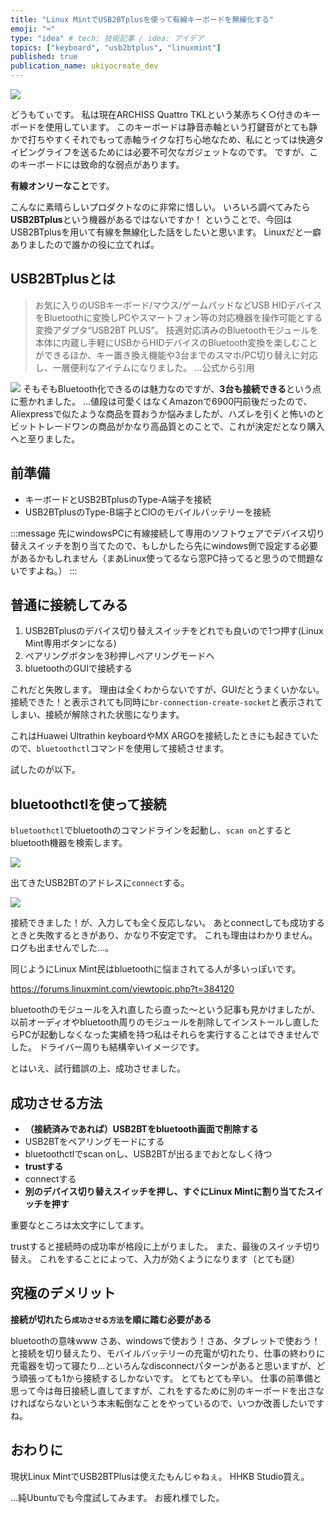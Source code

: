 ```yaml
---
title: "Linux MintでUSB2BTplusを使って有線キーボードを無線化する"
emoji: "⌨"
type: "idea" # tech: 技術記事 / idea: アイデア
topics: ["keyboard", "usb2btplus", "linuxmint"]
published: true
publication_name: ukiyocreate_dev
---
```


![](/images/use_usb2btplus_on_linux/usb2btplus-main.jpg)

どうもてぃです。
私は現在ARCHISS Quattro TKLという某赤ちく○付きのキーボードを使用しています。
このキーボードは静音赤軸という打鍵音がとても静かで打ちやすくそれでもって赤軸ライクな打ち心地なため、私にとっては快適タイピングライフを送るためには必要不可欠なガジェットなのです。
ですが、このキーボードには致命的な弱点があります。

**有線オンリーなこと**です。

こんなに素晴らしいプロダクトなのに非常に惜しい。
いろいろ調べてみたら**USB2BTplus**という機器があるではないですか！
ということで、今回はUSB2BTplusを用いて有線を無線化した話をしたいと思います。
Linuxだと一癖ありましたので誰かの役に立てれば。

## USB2BTplusとは
>お気に入りのUSBキーボード/マウス/ゲームパッドなどUSB HIDデバイスをBluetoothに変換しPCやスマートフォン等の対応機器を操作可能とする変換アダプタ“USB2BT PLUS”。
>技適対応済みのBluetoothモジュールを本体に内蔵し手軽にUSBからHIDデバイスのBluetooth変換を楽しむことができるほか、キー置き換え機能や3台までのスマホ/PC切り替えに対応し、一層便利なアイテムになりました。 ...公式から引用

![](/images/use_usb2btplus_on_linux/usb2btplus-display.jpg)
そもそもBluetooth化できるのは魅力なのですが、**3台も接続できる**という点に惹かれました。
…値段は可愛くはなくAmazonで6900円前後だったので、Aliexpressで似たような商品を買おうか悩みましたが、ハズレを引くと怖いのとビットトレードワンの商品がかなり高品質とのことで、これが決定だとなり購入へと至りました。

## 前準備
- キーボードとUSB2BTplusのType-A端子を接続
- USB2BTplusのType-B端子とCIOのモバイルバッテリーを接続

:::message
先にwindowsPCに有線接続して専用のソフトウェアでデバイス切り替えスイッチを割り当てたので、もしかしたら先にwindows側で設定する必要があるかもしれません（まあLinux使ってるなら窓PC持ってると思うので問題ないですよね。）
:::

## 普通に接続してみる
1. USB2BTplusのデバイス切り替えスイッチをどれでも良いので1つ押す(Linux Mint専用ボタンになる)
2. ペアリングボタンを3秒押しペアリングモードへ
3. bluetoothのGUIで接続する

これだと失敗します。
理由は全くわからないですが、GUIだとうまくいかない。
接続できた！と表示されても同時に`br-connection-create-socket`と表示されてしまい、接続が解除された状態になります。

これはHuawei Ultrathin keyboardやMX ARGOを接続したときにも起きていたので、`bluetoothctl`コマンドを使用して接続させます。

試したのが以下。

## bluetoothctlを使って接続
`bluetoothctl`でbluetoothのコマンドラインを起動し、`scan on`とするとbluetooth機器を検索します。

![](/images/use_usb2btplus_on_linux/usb2btplus-address.png)

出てきたUSB2BTのアドレスに`connect`する。

![](/images/use_usb2btplus_on_linux/failed-connection.png)

接続できました！が、入力しても全く反応しない。
あとconnectしても成功するときと失敗するときがあり、かなり不安定です。
これも理由はわかりません。ログも出ませんでした…。

同じようにLinux Mint民はbluetoothに悩まされてる人が多いっぽいです。

https://forums.linuxmint.com/viewtopic.php?t=384120

bluetoothのモジュールを入れ直したら直った〜という記事も見かけましたが、以前オーディオやbluetooth周りのモジュールを削除してインストールし直したらPCが起動しなくなった実績を持つ私はそれらを実行することはできませんでした。
ドライバー周りも結構辛いイメージです。

とはいえ、試行錯誤の上、成功させました。

## 成功させる方法

- **（接続済みであれば）USB2BTをbluetooth画面で削除する**
- USB2BTをペアリングモードにする
- bluetoothctlでscan onし、USB2BTが出るまでおとなしく待つ
- **trustする**
- connectする
- **別のデバイス切り替えスイッチを押し、すぐにLinux Mintに割り当てたスイッチを押す**

重要なところは太文字にしてます。

trustすると接続時の成功率が格段に上がりました。
また、最後のスイッチ切り替え。
これをすることによって、入力が効くようになります（とても謎）

## 究極のデメリット

**接続が切れたら`成功させる方法`を順に踏む必要がある**

bluetoothの意味www
さあ、windowsで使おう！さあ、タブレットで使おう！と接続を切り替えたり、モバイルバッテリーの充電が切れたり、仕事の終わりに充電器を切って寝たり…といろんなdisconnectパターンがあると思いますが、どう頑張っても1から接続するしかないです。
とてもとても辛い。
仕事の前準備と思って今は毎日接続し直してますが、これをするために別のキーボードを出さなければならないという本末転倒なことをやっているので、いつか改善したいですね。

## おわりに
現状Linux MintでUSB2BTPlusは使えたもんじゃねぇ。
HHKB Studio買え。

...純Ubuntuでも今度試してみます。
お疲れ様でした。
